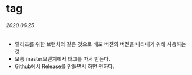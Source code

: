 # tag

###### 2020.06.25

- 릴리즈를 위한 브랜치와 같은 것으로 배포 버전의 버전을 나타내기 위해 사용하는 것
- 보통 master브랜치에서 태그를 따서 만든다.
- Github에서 Release를 만들면서 하면 편하다.